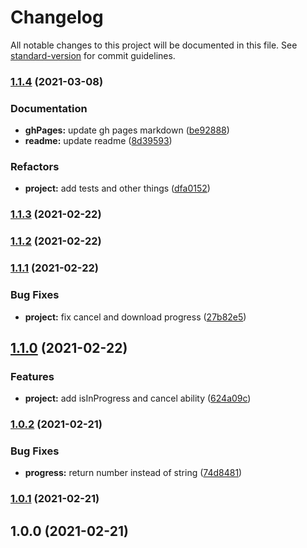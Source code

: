 # Changelog

All notable changes to this project will be documented in this file. See [standard-version](https://github.com/conventional-changelog/standard-version) for commit guidelines.

### [1.1.4](https://github.com/olavoparno/react-use-downloader/compare/v1.1.3...v1.1.4) (2021-03-08)


### Documentation

* **ghPages:** update gh pages markdown ([be92888](https://github.com/olavoparno/react-use-downloader/commit/be92888a91f9134b412c12c6cdff9fc259ef1b43))
* **readme:** update readme ([8d39593](https://github.com/olavoparno/react-use-downloader/commit/8d39593c5a57dfdd0e88842b2cef41a05b8f7d00))


### Refactors

* **project:** add tests and other things ([dfa0152](https://github.com/olavoparno/react-use-downloader/commit/dfa01527e7e676adf91d30a2d0724c49d4a3b6e0))

### [1.1.3](https://github.com/olavoparno/react-use-downloader/compare/v1.1.2...v1.1.3) (2021-02-22)

### [1.1.2](https://github.com/olavoparno/react-use-downloader/compare/v1.1.1...v1.1.2) (2021-02-22)

### [1.1.1](https://github.com/olavoparno/react-use-downloader/compare/v1.1.0...v1.1.1) (2021-02-22)


### Bug Fixes

* **project:** fix cancel and download progress ([27b82e5](https://github.com/olavoparno/react-use-downloader/commit/27b82e595fb106270925c033f1dd44a3737e9f99))

## [1.1.0](https://github.com/olavoparno/react-use-downloader/compare/v1.0.2...v1.1.0) (2021-02-22)


### Features

* **project:** add isInProgress and cancel ability ([624a09c](https://github.com/olavoparno/react-use-downloader/commit/624a09c28d5071e44164a97657cd86ab9e4140c8))

### [1.0.2](https://github.com/olavoparno/react-use-downloader/compare/v1.0.1...v1.0.2) (2021-02-21)


### Bug Fixes

* **progress:** return number instead of string ([74d8481](https://github.com/olavoparno/react-use-downloader/commit/74d8481ed41f59d0bffb0865c37ddcd9e7d9c024))

### [1.0.1](https://github.com/olavoparno/react-use-downloader/compare/v1.0.0...v1.0.1) (2021-02-21)

## 1.0.0 (2021-02-21)
